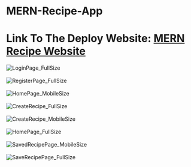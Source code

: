 # MERN-Recipe-App
<h1>Link To The Deploy Website: <a href="https://front-recipe-mern-app.onrender.com"> MERN Recipe Website</a></h1>

![LoginPage_FullSize](https://github.com/MosheBens/MERN-Recipe-App/assets/119537876/9f9f4501-b44c-4bd1-b13d-28482918ccac)
<br></br>
![RegisterPage_FullSize](https://github.com/MosheBens/MERN-Recipe-App/assets/119537876/e781a49a-1160-4a4d-8655-418c65e5c2db)
<br></br>
![HomePage_MobileSize](https://github.com/MosheBens/MERN-Recipe-App/assets/119537876/d6d03dac-7905-4ab6-8dc8-3a547bc418ac)
<br></br>
![CreateRecipe_FullSize](https://github.com/MosheBens/MERN-Recipe-App/assets/119537876/c605961e-dae2-4e11-afa4-87591955d9ce)
<br></br>
![CreateRecipe_MobileSize](https://github.com/MosheBens/MERN-Recipe-App/assets/119537876/d6b48d56-3063-4210-b044-c6da3c758287)
<br></br>
![HomePage_FullSize](https://github.com/MosheBens/MERN-Recipe-App/assets/119537876/fa03dc1d-9bb9-4a38-b6d8-c1f818669fa9)
<br></br>
![SavedRecipePage_MobileSize](https://github.com/MosheBens/MERN-Recipe-App/assets/119537876/29cefcbc-ff48-4954-ae40-641153119f63)
<br></br>
![SaveRecipePage_FullSize](https://github.com/MosheBens/MERN-Recipe-App/assets/119537876/efa1c357-d528-40dd-afc2-b98612c27c27)
<br></br>

